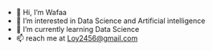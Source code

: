 - 👋 Hi, I’m Wafaa
- 👀 I’m interested in Data Science and Artificial intelligence
- 🌱 I’m currently learning Data Science
- 📫 reach me at Loy2456@gmail.com 

<!---
Wafaa-Alharbi/Wafaa-Alharbi is a ✨ special ✨ repository because its `README.md` (this file) appears on your GitHub profile.
You can click the Preview link to take a look at your changes.
--->
